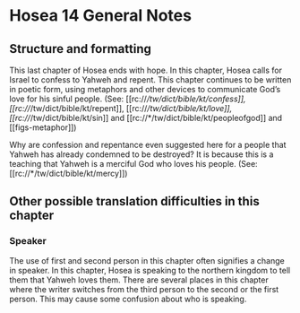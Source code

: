 # Hosea 14 General Notes
## Structure and formatting

This last chapter of Hosea ends with hope. In this chapter, Hosea calls for Israel to confess to Yahweh and repent. This chapter continues to be written in poetic form, using metaphors and other devices to communicate God’s love for his sinful people. (See: [[rc://*/tw/dict/bible/kt/confess]], [[rc://*/tw/dict/bible/kt/repent]], [[rc://*/tw/dict/bible/kt/love]], [[rc://*/tw/dict/bible/kt/sin]] and [[rc://*/tw/dict/bible/kt/peopleofgod]] and [[figs-metaphor]])

Why are confession and repentance even suggested here for a people that Yahweh has already condemned to be destroyed? It is because this is a teaching that Yahweh is a merciful God who loves his people. (See: [[rc://*/tw/dict/bible/kt/mercy]])

## Other possible translation difficulties in this chapter

### Speaker
The use of first and second person in this chapter often signifies a change in speaker. In this chapter, Hosea is speaking to the northern kingdom to tell them that Yahweh loves them.
There are several places in this chapter where the writer switches from the third person to the second or the first person. This may cause some confusion about who is speaking.